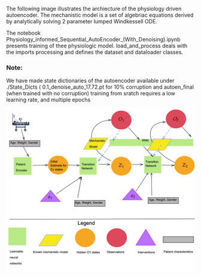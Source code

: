 The following image illustrates the archiecture of the physiology driven autoencoder. The mechanistic model is a set of algebriac equations derived by analytically solving 2 parameter lumped Windkessell ODE. 

The notebook Physiology_informed_Sequential_AutoEncoder_(With_Denoising).ipynb presents training of thee physiologic model. load_and_process deals with the imports processing and defines the dataset and dataloader classes.
  
### Note: 
We have made state dictionaries of the autoencoder available under ./State_Dicts ( 0.1_denoise_auto_17.72.pt for 10% corruption and autoen_final (when trained with no corruption) training from sratch requires a low learning rate, and multiple epochs


![alt text](https://github.com/thxsxth/POMDP_RLSepsis/blob/master/Images/auto_en_diag%20(1).png)
